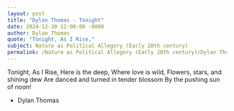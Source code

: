 ```yaml
---
layout: post
title: "Dylan Thomas - Tonight"
date: 2024-12-30 12:00:00 -0000
author: Dylan Thomas
quote: "Tonight, As I Rise,"
subject: Nature as Political Allegory (Early 20th century)
permalink: /Nature as Political Allegory (Early 20th century)/Dylan Thomas/Dylan Thomas - Tonight
---
```


Tonight, As I Rise,
Here is the deep,
Where love is wild,
Flowers, stars, and shining dew
Are danced and turned in tender blossom
By the pushing sun of noon!

- Dylan Thomas
